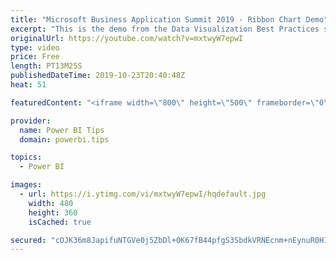 ```yaml
---
title: "Microsoft Business Application Summit 2019 - Ribbon Chart Demo"
excerpt: "This is the demo from the Data Visualization Best Practices session BRK 3023 from the Microsoft Business Application Summit"
originalUrl: https://youtube.com/watch?v=mxtwyW7epwI
type: video
price: Free
length: PT13M25S
publishedDateTime: 2019-10-23T20:40:48Z
heat: 51

featuredContent: "<iframe width=\"800\" height=\"500\" frameborder=\"0\" src=\"https://www.youtube.com/embed/mxtwyW7epwI\" allow=\"accelerometer; autoplay; encrypted-media; gyroscope; picture-in-picture\" allowfullscreen></iframe>"

provider:
  name: Power BI Tips
  domain: powerbi.tips

topics:
  - Power BI

images:
  - url: https://i.ytimg.com/vi/mxtwyW7epwI/hqdefault.jpg
    width: 480
    height: 360
    isCached: true

secured: "cOJK36m8JapifuNTGVe0j5ZbDl+0K67fB44pfgS3SbdkVRNEcnm+nEynuR0HI8oCQ3JPNKJMf5aqRzcQh+1qV7aUqLc5B1CLfZGktljDgvLVJMcUDVtFFFWXQ6+YNNAeZk7obKica+3oRs5C1WQBCnQJg0+cpMrXjfoQSQUC+1BOLr1u7gPT8FMptaGc9362n0KqDkIl9Fq8JWQI0T+44mjO7ylnG22Fch0wO+yE2IM4r1HiNTqYzSRl2OuNwch83Fw584qqZjEP5/MCMsLh72p0HIld4vvXT7IoktmijEaWW+H6P0PXe0QRNoNBbT8s/uZ/guerKMMFLnj/onCpusnrPKnbLOS07eGddAh5YLxUjHPIsI2oWqNsMe0S5ut1aCAfJUhm25ZuXVSv0ce1aJWmL8D1cwJtj/IYLKYa/0Y=;lu4OEBV+nQoJ/iqtYiH27Q=="
---
```


